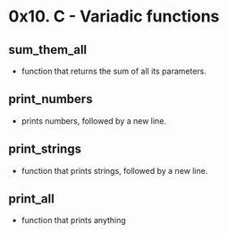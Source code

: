 # 0x10. C - Variadic functions

## sum_them_all
- function that returns the sum of all its parameters.

## print_numbers
- prints numbers, followed by a new line.

## print_strings
- function that prints strings, followed by a new line.

## print_all
- function that prints anything
